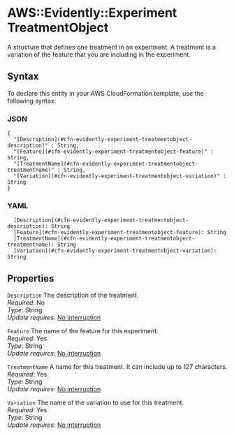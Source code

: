 # AWS::Evidently::Experiment TreatmentObject<a name="aws-properties-evidently-experiment-treatmentobject"></a>

A structure that defines one treatment in an experiment\. A treatment is a variation of the feature that you are including in the experiment\.

## Syntax<a name="aws-properties-evidently-experiment-treatmentobject-syntax"></a>

To declare this entity in your AWS CloudFormation template, use the following syntax:

### JSON<a name="aws-properties-evidently-experiment-treatmentobject-syntax.json"></a>

```
{
  "[Description](#cfn-evidently-experiment-treatmentobject-description)" : String,
  "[Feature](#cfn-evidently-experiment-treatmentobject-feature)" : String,
  "[TreatmentName](#cfn-evidently-experiment-treatmentobject-treatmentname)" : String,
  "[Variation](#cfn-evidently-experiment-treatmentobject-variation)" : String
}
```

### YAML<a name="aws-properties-evidently-experiment-treatmentobject-syntax.yaml"></a>

```
  [Description](#cfn-evidently-experiment-treatmentobject-description): String
  [Feature](#cfn-evidently-experiment-treatmentobject-feature): String
  [TreatmentName](#cfn-evidently-experiment-treatmentobject-treatmentname): String
  [Variation](#cfn-evidently-experiment-treatmentobject-variation): String
```

## Properties<a name="aws-properties-evidently-experiment-treatmentobject-properties"></a>

`Description` <a name="cfn-evidently-experiment-treatmentobject-description"></a>
The description of the treatment\.  
_Required_: No  
_Type_: String  
_Update requires_: [No interruption](https://docs.aws.amazon.com/AWSCloudFormation/latest/UserGuide/using-cfn-updating-stacks-update-behaviors.html#update-no-interrupt)

`Feature` <a name="cfn-evidently-experiment-treatmentobject-feature"></a>
The name of the feature for this experiment\.  
_Required_: Yes  
_Type_: String  
_Update requires_: [No interruption](https://docs.aws.amazon.com/AWSCloudFormation/latest/UserGuide/using-cfn-updating-stacks-update-behaviors.html#update-no-interrupt)

`TreatmentName` <a name="cfn-evidently-experiment-treatmentobject-treatmentname"></a>
A name for this treatment\. It can include up to 127 characters\.  
_Required_: Yes  
_Type_: String  
_Update requires_: [No interruption](https://docs.aws.amazon.com/AWSCloudFormation/latest/UserGuide/using-cfn-updating-stacks-update-behaviors.html#update-no-interrupt)

`Variation` <a name="cfn-evidently-experiment-treatmentobject-variation"></a>
The name of the variation to use for this treatment\.  
_Required_: Yes  
_Type_: String  
_Update requires_: [No interruption](https://docs.aws.amazon.com/AWSCloudFormation/latest/UserGuide/using-cfn-updating-stacks-update-behaviors.html#update-no-interrupt)
